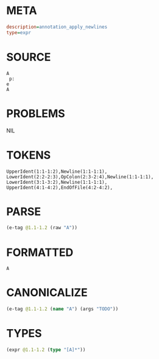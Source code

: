 # META
~~~ini
description=annotation_apply_newlines
type=expr
~~~
# SOURCE
~~~roc
A
 p:
e
A
~~~
# PROBLEMS
NIL
# TOKENS
~~~zig
UpperIdent(1:1-1:2),Newline(1:1-1:1),
LowerIdent(2:2-2:3),OpColon(2:3-2:4),Newline(1:1-1:1),
LowerIdent(3:1-3:2),Newline(1:1-1:1),
UpperIdent(4:1-4:2),EndOfFile(4:2-4:2),
~~~
# PARSE
~~~clojure
(e-tag @1.1-1.2 (raw "A"))
~~~
# FORMATTED
~~~roc
A
~~~
# CANONICALIZE
~~~clojure
(e-tag @1.1-1.2 (name "A") (args "TODO"))
~~~
# TYPES
~~~clojure
(expr @1.1-1.2 (type "[A]*"))
~~~
